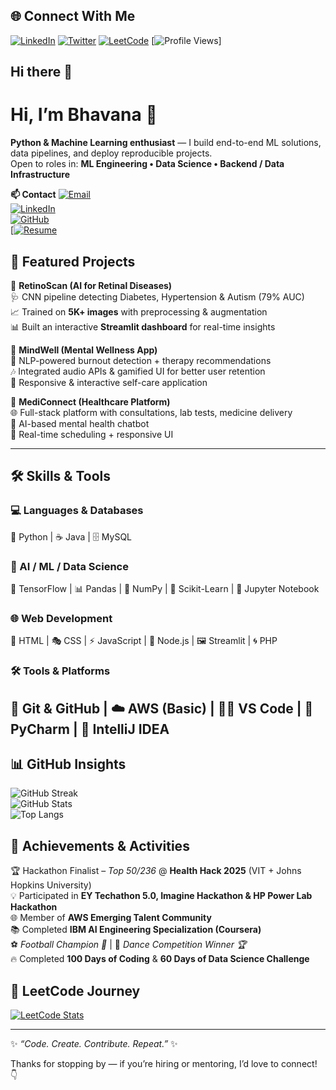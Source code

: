 ## 🌐 Connect With Me  

[![LinkedIn](https://img.shields.io/badge/LINKEDIN-0077B5?style=for-the-badge&logo=linkedin&logoColor=white)](https://www.linkedin.com/in/bhavana-koli-567029220/) 
[![Twitter](https://img.shields.io/badge/TWITTER-1DA1F2?style=for-the-badge&logo=twitter&logoColor=white)](https://x.com/BhavanaKoli6) 
[![LeetCode](https://img.shields.io/badge/LEETCODE-FFA116?style=for-the-badge&logo=leetcode&logoColor=white)](https://leetcode.com/u/BhavanaKoli/) 
[![Profile Views](https://komarev.com/ghpvc/?username=BhavanaKoli&label=Profile%20views&color=ff5733&style=for-the-badge)]

## Hi there 👋

<!-- Profile README for Bhavana-34 -->
# Hi, I’m Bhavana 👋

**Python & Machine Learning enthusiast** — I build end-to-end ML solutions, data pipelines, and deploy reproducible projects.  
Open to roles in: **ML Engineering • Data Science • Backend / Data Infrastructure**

**📫 Contact**
[![Email](https://img.shields.io/badge/Email-D14836?style=flat-square&logo=gmail&logoColor=white)](mailto:bk609469@gmail.com)  
[![LinkedIn](https://img.shields.io/badge/LinkedIn-0077B5?style=flat-square&logo=linkedin&logoColor=white)](https://linkedin.com/in/bhavana-koli-567029220)  
[![GitHub](https://img.shields.io/badge/GitHub-181717?style=flat-square&logo=github&logoColor=white)](https://github.com/Bhavana-34)  
[[![Resume](https://img.shields.io/badge/RESUME-FF5722?style=for-the-badge&logo=adobeacrobatreader&logoColor=white)](./BhavanaKoli_VITBhopalUniversity_BCE.pdf)


## 🚀 Featured Projects  

🔬 **RetinoScan (AI for Retinal Diseases)**  
🩺 CNN pipeline detecting Diabetes, Hypertension & Autism (79% AUC)  
📈 Trained on **5K+ images** with preprocessing & augmentation  
📊 Built an interactive **Streamlit dashboard** for real-time insights  

🧠 **MindWell (Mental Wellness App)**  
💬 NLP-powered burnout detection + therapy recommendations  
🎶 Integrated audio APIs & gamified UI for better user retention  
📱 Responsive & interactive self-care application  

💊 **MediConnect (Healthcare Platform)**  
🌐 Full-stack platform with consultations, lab tests, medicine delivery  
🤖 AI-based mental health chatbot  
📅 Real-time scheduling + responsive UI  

---


## 🛠️ Skills & Tools
### 💻 Languages & Databases  
🐍 Python | ☕ Java | 🗄️ MySQL  

### 🤖 AI / ML / Data Science  
🧠 TensorFlow | 📊 Pandas | 🔢 NumPy | 🎯 Scikit-Learn | 🧪 Jupyter Notebook  

### 🌐 Web Development  
🎨 HTML | 🎭 CSS | ⚡ JavaScript | 🌱 Node.js | 🖼️ Streamlit | 🌀 PHP  

### 🛠️ Tools & Platforms  
🔧 Git & GitHub | ☁️ AWS (Basic) | 🧑‍💻 VS Code | 🖤 PyCharm | 🚀 IntelliJ IDEA  
---
## 📊 GitHub Insights  

![GitHub Streak](https://github-readme-streak-stats.herokuapp.com/?user=BhavanaKoli&theme=tokyonight&hide_border=true)  
![GitHub Stats](https://github-readme-stats.vercel.app/api?username=BhavanaKoli&show_icons=true&theme=tokyonight&hide_border=true)  
![Top Langs](https://github-readme-stats.vercel.app/api/top-langs/?username=BhavanaKoli&layout=compact&theme=tokyonight&hide_border=true)  

## 🏅 Achievements & Activities  

🏆 Hackathon Finalist – *Top 50/236* @ **Health Hack 2025** (VIT + Johns Hopkins University)  
💡 Participated in **EY Techathon 5.0, Imagine Hackathon & HP Power Lab Hackathon**  
🌐 Member of **AWS Emerging Talent Community**  
📚 Completed **IBM AI Engineering Specialization (Coursera)**  
⚽ *Football Champion 🥇* | 🕺 *Dance Competition Winner 🏆*  
🔥 Completed **100 Days of Coding** & **60 Days of Data Science Challenge**

## 🧩 LeetCode Journey  

[![LeetCode Stats](https://leetcard.jacoblin.cool/BhavanaKoli?theme=dark&font=Karma&ext=heatmap)](https://leetcode.com/u/BhavanaKoli/)  

---

✨ *“Code. Create. Contribute. Repeat.”* ✨


Thanks for stopping by — if you’re hiring or mentoring, I’d love to connect! 👇
